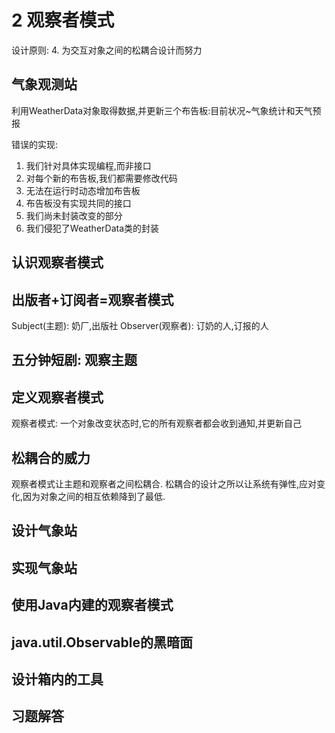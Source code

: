 # 2 观察者模式
设计原则:
4. 为交互对象之间的松耦合设计而努力

## 气象观测站
利用WeatherData对象取得数据,并更新三个布告板:目前状况~气象统计和天气预报

错误的实现:
1. 我们针对具体实现编程,而非接口
2. 对每个新的布告板,我们都需要修改代码
3. 无法在运行时动态增加布告板
4. 布告板没有实现共同的接口
5. 我们尚未封装改变的部分
6. 我们侵犯了WeatherData类的封装

## 认识观察者模式

## 出版者+订阅者=观察者模式
Subject(主题): 奶厂,出版社
Observer(观察者): 订奶的人,订报的人

## 五分钟短剧: 观察主题
## 定义观察者模式
观察者模式: 一个对象改变状态时,它的所有观察者都会收到通知,并更新自己
## 松耦合的威力
观察者模式让主题和观察者之间松耦合.
松耦合的设计之所以让系统有弹性,应对变化,因为对象之间的相互依赖降到了最低.
## 设计气象站
## 实现气象站
## 使用Java内建的观察者模式
## java.util.Observable的黑暗面
## 设计箱内的工具
## 习题解答
